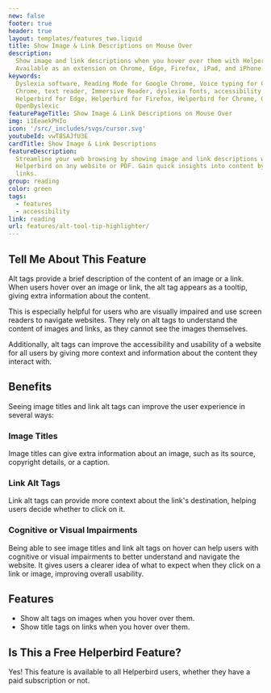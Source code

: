 ```yaml
---
new: false
footer: true
header: true
layout: templates/features_two.liquid
title: Show Image & Link Descriptions on Mouse Over
description:
  Show image and link descriptions when you hover over them with Helperbird on any website or PDF.
  Available as an extension on Chrome, Edge, Firefox, iPad, and iPhone.
keywords:
  Dyslexia software, Reading Mode for Google Chrome, Voice typing for Chrome, Text to speech for
  Chrome, text reader, Immersive Reader, dyslexia fonts, accessibility software, dyslexia software,
  Helperbird for Edge, Helperbird for Firefox, Helperbird for Chrome, Opendyslexic for Chrome,
  OpenDyslexic
featurePageTitle: Show Image & Link Descriptions on Mouse Over
img: i1EeaekPHIo
icon: '/src/_includes/svgs/cursor.svg'
youtubeId: vwT8SAJfU3E
cardTitle: Show Image & Link Descriptions
featureDescription:
  Streamline your web browsing by showing image and link descriptions when you hover over them with
  Helperbird on any website or PDF. Gain quick insights into content by hovering over images and
  links.
group: reading
color: green
tags:
  - features
  - accessibility
link: reading
url: features/alt-tool-tip-highlighter/
---
```


## Tell Me About This Feature

Alt tags provide a brief description of the content of an image or a link. When users hover over an
image or link, the alt tag appears as a tooltip, giving extra information about the content.

This is especially helpful for users who are visually impaired and use screen readers to navigate
websites. They rely on alt tags to understand the content of images and links, as they cannot see
the images themselves.

Additionally, alt tags can improve the accessibility and usability of a website for all users by
giving more context and information about the content they interact with.

## Benefits

Seeing image titles and link alt tags can improve the user experience in several ways:

### Image Titles

Image titles can give extra information about an image, such as its source, copyright details, or a
caption.

### Link Alt Tags

Link alt tags can provide more context about the link's destination, helping users decide whether to
click on it.

### Cognitive or Visual Impairments

Being able to see image titles and link alt tags on hover can help users with cognitive or visual
impairments to better understand and navigate the website. It gives users a clearer idea of what to
expect when they click on a link or image, improving overall usability.

## Features

- Show alt tags on images when you hover over them.
- Show title tags on links when you hover over them.

## Is This a Free Helperbird Feature?

Yes! This feature is available to all Helperbird users, whether they have a paid subscription or
not.
